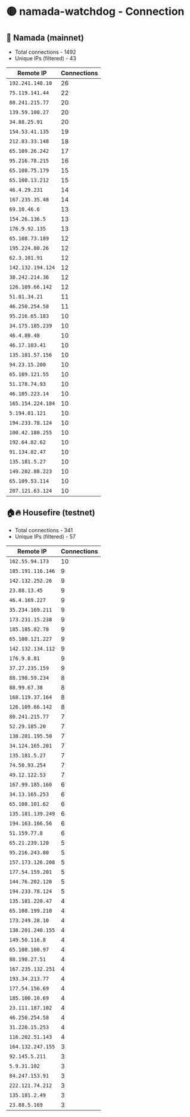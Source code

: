# 🟡 namada-watchdog - Connection

## 🚀 Namada (mainnet)
- Total connections - 1492
- Unique IPs (filtered) - 43

| Remote IP | Connections |
|-----------|-------------|
| `192.241.140.10` | 26 |
| `75.119.141.44` | 22 |
| `80.241.215.77` | 20 |
| `139.59.100.27` | 20 |
| `34.88.25.91` | 20 |
| `154.53.41.135` | 19 |
| `212.83.33.148` | 18 |
| `65.109.26.242` | 17 |
| `95.216.78.215` | 16 |
| `65.108.75.179` | 15 |
| `65.108.13.212` | 15 |
| `46.4.29.231` | 14 |
| `167.235.35.48` | 14 |
| `69.10.46.6` | 13 |
| `154.26.136.5` | 13 |
| `176.9.92.135` | 13 |
| `65.108.73.189` | 12 |
| `195.224.80.26` | 12 |
| `62.3.101.91` | 12 |
| `142.132.194.124` | 12 |
| `38.242.214.36` | 12 |
| `126.109.66.142` | 12 |
| `51.81.34.21` | 11 |
| `46.250.254.58` | 11 |
| `95.216.65.183` | 10 |
| `34.175.185.239` | 10 |
| `46.4.80.48` | 10 |
| `46.17.103.41` | 10 |
| `135.181.57.156` | 10 |
| `94.23.15.200` | 10 |
| `65.109.121.55` | 10 |
| `51.178.74.93` | 10 |
| `46.105.223.14` | 10 |
| `165.154.224.184` | 10 |
| `5.194.81.121` | 10 |
| `194.233.78.124` | 10 |
| `100.42.180.255` | 10 |
| `192.64.82.62` | 10 |
| `91.134.82.47` | 10 |
| `135.181.5.27` | 10 |
| `149.202.88.223` | 10 |
| `65.109.53.114` | 10 |
| `207.121.63.124` | 10 |

## 🏠🔥 Housefire (testnet)

- Total connections - 341
- Unique IPs (filtered) - 57

| Remote IP | Connections |
|-----------|-------------|
| `162.55.94.173` | 10 |
| `185.191.116.146` | 9 |
| `142.132.252.26` | 9 |
| `23.88.13.45` | 9 |
| `46.4.169.227` | 9 |
| `35.234.169.211` | 9 |
| `173.231.15.238` | 9 |
| `185.185.82.78` | 9 |
| `65.108.121.227` | 9 |
| `142.132.134.112` | 9 |
| `176.9.8.81` | 9 |
| `37.27.235.159` | 9 |
| `88.198.59.234` | 8 |
| `88.99.67.38` | 8 |
| `168.119.37.164` | 8 |
| `126.109.66.142` | 8 |
| `80.241.215.77` | 7 |
| `52.29.185.20` | 7 |
| `138.201.195.50` | 7 |
| `34.124.165.201` | 7 |
| `135.181.5.27` | 7 |
| `74.50.93.254` | 7 |
| `49.12.122.53` | 7 |
| `167.99.185.160` | 6 |
| `34.13.165.253` | 6 |
| `65.108.101.62` | 6 |
| `135.181.139.249` | 6 |
| `194.163.166.56` | 6 |
| `51.159.77.8` | 6 |
| `65.21.239.120` | 5 |
| `95.216.243.80` | 5 |
| `157.173.126.208` | 5 |
| `177.54.159.201` | 5 |
| `144.76.202.120` | 5 |
| `194.233.78.124` | 5 |
| `135.181.220.47` | 4 |
| `65.108.199.210` | 4 |
| `173.249.28.10` | 4 |
| `138.201.240.155` | 4 |
| `149.50.116.8` | 4 |
| `65.108.100.97` | 4 |
| `88.198.27.51` | 4 |
| `167.235.132.251` | 4 |
| `193.34.213.77` | 4 |
| `177.54.156.69` | 4 |
| `185.100.10.69` | 4 |
| `23.111.187.102` | 4 |
| `46.250.254.58` | 4 |
| `31.220.15.253` | 4 |
| `116.202.51.143` | 4 |
| `164.132.247.155` | 3 |
| `92.145.5.211` | 3 |
| `5.9.31.102` | 3 |
| `84.247.153.91` | 3 |
| `222.121.74.212` | 3 |
| `135.181.2.49` | 3 |
| `23.88.5.169` | 3 |

